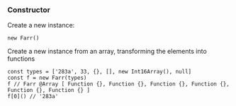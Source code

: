 ### Constructor
Create a new instance:

    new Farr()

Create a new instance from an array, transforming the elements into functions

    const types = ['283a', 33, {}, [], new Int16Array(), null]
    const f = new Farr(types)
    f // Farr @Array [ Function {}, Function {}, Function {}, Function {}, Function {}, Function {} ]
    f[0]() // '283a'
